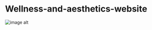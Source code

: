 # Wellness-and-aesthetics-website
![image alt]([image_url](https://github.com/SakhileMnisi88/Wellness-and-aesthetics-website/blob/f8e6def64fe3d9fa7cd451813dd9ec89b8811014/Landing%20page.png))
